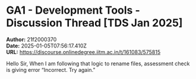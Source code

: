 # GA1 - Development Tools - Discussion Thread [TDS Jan 2025]

**Author:** 21f2000370  
**Date:** 2025-01-05T07:56:17.410Z  
**URL:** https://discourse.onlinedegree.iitm.ac.in/t/161083/575815

Hello Sir, When I am following that logic to rename files, assessment check is giving error “Incorrect. Try again.”
